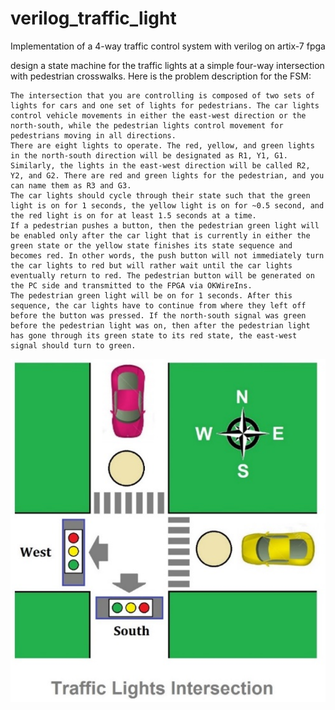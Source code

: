 # verilog_traffic_light
Implementation of a 4-way traffic control system with verilog on artix-7 fpga


design a state machine for the traffic lights at a simple four-way intersection with pedestrian crosswalks. Here is the problem description for the FSM:

    The intersection that you are controlling is composed of two sets of lights for cars and one set of lights for pedestrians. The car lights control vehicle movements in either the east-west direction or the north-south, while the pedestrian lights control movement for pedestrians moving in all directions.
    There are eight lights to operate. The red, yellow, and green lights in the north-south direction will be designated as R1, Y1, G1. Similarly, the lights in the east-west direction will be called R2, Y2, and G2. There are red and green lights for the pedestrian, and you can name them as R3 and G3.
    The car lights should cycle through their state such that the green light is on for 1 seconds, the yellow light is on for ~0.5 second, and the red light is on for at least 1.5 seconds at a time.
    If a pedestrian pushes a button, then the pedestrian green light will be enabled only after the car light that is currently in either the green state or the yellow state finishes its state sequence and becomes red. In other words, the push button will not immediately turn the car lights to red but will rather wait until the car lights eventually return to red. The pedestrian button will be generated on the PC side and transmitted to the FPGA via OKWireIns.
    The pedestrian green light will be on for 1 seconds. After this sequence, the car lights have to continue from where they left off before the button was pressed. If the north-south signal was green before the pedestrian light was on, then after the pedestrian light has gone through its green state to its red state, the east-west signal should turn to green.
![Setup](16.png)
